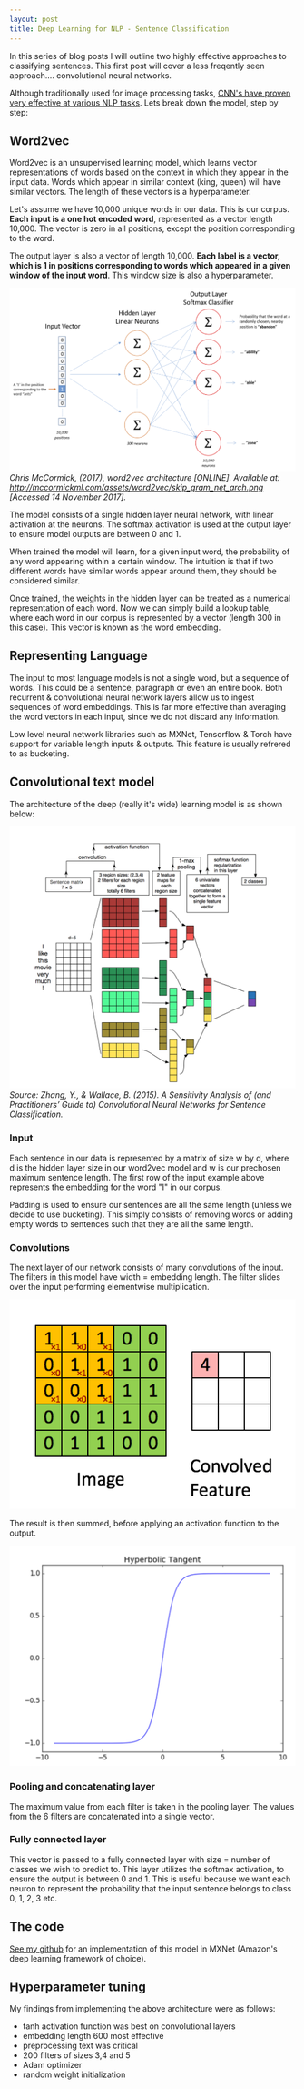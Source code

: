 ```yaml
---
layout: post
title: Deep Learning for NLP - Sentence Classification
---
```


In this series of blog posts I will outline two highly effective approaches to classifying sentences.  This first post will cover a less freqently seen approach.... convolutional neural networks.

Although traditionally used for image processing tasks, [CNN's have proven very effective at various NLP tasks](https://arxiv.org/pdf/1702.01923.pdf). Lets break down the model, step by step:

## Word2vec

Word2vec is an unsupervised learning model, which learns vector representations of words based on the context in which they appear in the input data.  Words which appear in similar context (king, queen) will have similar vectors. The length of these vectors is a hyperparameter.

Let's assume we have 10,000 unique words in our data.  This is our corpus. **Each input is a one hot encoded word**, represented as a vector length 10,000.  The vector is zero in all positions, except the position corresponding to the word.

The output layer is also a vector of length 10,000.  **Each label is a vector, which is 1 in positions corresponding to words which appeared in a given window of the input word**.  This window size is also a hyperparameter.  

![](/images/w2v.png)
*Chris McCormick, (2017), word2vec architecture [ONLINE]. Available at: http://mccormickml.com/assets/word2vec/skip_gram_net_arch.png [Accessed 14 November 2017].*

The model consists of a single hidden layer neural network, with linear activation at the neurons. The softmax activation is used at the output layer to ensure model outputs are between 0 and 1.

When trained the model will learn, for a given input word, the probability of any word appearing within a certain window.  The intuition is that if two different words have similar words appear around them, they should be considered similar.

Once trained, the weights in the hidden layer can be treated as a numerical representation of each word. Now we can simply build a lookup table, where each word in our corpus is represented by a vector (length 300 in this case).  This vector is known as the word embedding.

## Representing Language

The input to most language models is not a single word, but a sequence of words.  This could be a sentence, paragraph or even an entire book. Both recurrent & convolutional neural network layers allow us to ingest sequences of word embeddings.  This is far more effective than averaging the word vectors in each input, since we do not discard any information.

Low level neural network libraries such as MXNet, Tensorflow & Torch have support for variable length inputs & outputs.  This feature is usually refrered to as bucketing.

## Convolutional text model

The architecture of the deep (really it's wide) learning model is as shown below:

![blah](/images/CNN.png)
*Source: Zhang, Y., & Wallace, B. (2015). A Sensitivity Analysis of (and Practitioners’ Guide to) Convolutional Neural Networks for Sentence Classification.*

### Input

Each sentence in our data is represented by a matrix of size w by d, where d is the hidden layer size in our word2vec model and w is our prechosen maximum sentence length.  The first row of the input example above represents the embedding for the word "I" in our corpus.

Padding is used to ensure our sentences are all the same length (unless we decide to use bucketing).  This simply consists of removing words or adding empty words to sentences such that they are all the same length.

### Convolutions

The next layer of our network consists of many convolutions of the input.  The filters in this model have width = embedding length.  The filter slides over the input performing elementwise multiplication.

![](/images/convolution.gif)

The result is then summed, before applying an activation function to the output.

![](/images/tanh.png)

### Pooling and concatenating layer

The maximum value from each filter is taken in the pooling layer.  The values from the 6 filters are concatenated into a single vector.

### Fully connected layer

This vector is passed to a fully connected layer with size = number of classes we wish to predict to.  This layer utilizes the softmax activation, to ensure the output is between 0 and 1.  This is useful because we want each neuron to represent the probability that the input sentence belongs to class 0, 1, 2, 3 etc.

## The code

[See my github](https://mxnet.incubator.apache.org/tutorials/nlp/cnn.html) for an implementation of this model in MXNet (Amazon's deep learning framework of choice).

## Hyperparameter tuning

My findings from implementing the above architecture were as follows:

- tanh activation function was best on convolutional layers
- embedding length 600 most effective
- preprocessing text was critical
- 200 filters of sizes 3,4 and 5
- Adam optimizer
- random weight initialization